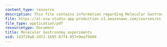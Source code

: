 ```yaml
---
content_type: resource
description: This file contains information regarding Molecular Gastronomy experiments.
file: https://ol-ocw-studio-app-production.s3.amazonaws.com/courses/es-287-kitchen-chemistry-spring-2009/1d3f29a82d721b9587f4957e9eaf560d_MITES_287S09_read11.pdf
file_type: application/pdf
resourcetype: Document
title: Molecular Gastronomy experiments
uid: 1d3f29a8-2d72-1b95-87f4-957e9eaf560d
---
```

